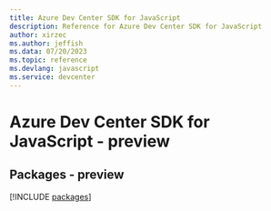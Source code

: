 ```yaml
---
title: Azure Dev Center SDK for JavaScript
description: Reference for Azure Dev Center SDK for JavaScript
author: xirzec
ms.author: jeffish
ms.data: 07/20/2023
ms.topic: reference
ms.devlang: javascript
ms.service: devcenter
---
```

# Azure Dev Center SDK for JavaScript - preview
## Packages - preview
[!INCLUDE [packages](dev-center-index.md)]